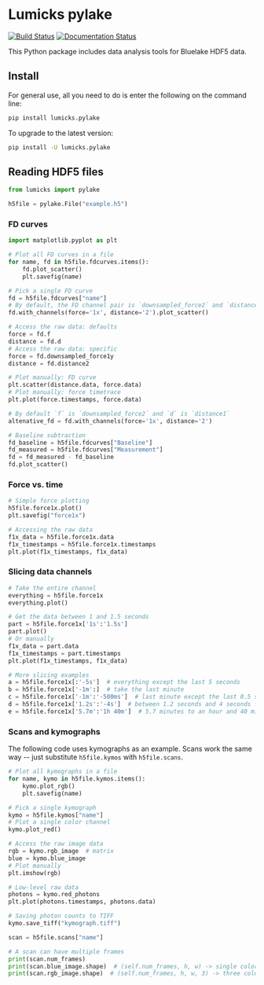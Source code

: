 # Lumicks pylake 

[![Build Status](https://travis-ci.org/lumicks/pylake.svg?branch=master)](https://travis-ci.org/lumicks/pylake)
[![Documentation Status](https://readthedocs.org/projects/lumicks-pylake/badge/?version=latest)](https://lumicks-pylake.readthedocs.io/en/latest/?badge=latest)

This Python package includes data analysis tools for Bluelake HDF5 data.

## Install

For general use, all you need to do is enter the following on the command line:

```bash
pip install lumicks.pylake
```

To upgrade to the latest version:

```bash
pip install -U lumicks.pylake
```

## Reading HDF5 files

```python
from lumicks import pylake

h5file = pylake.File("example.h5")
```

### FD curves

```python
import matplotlib.pyplot as plt

# Plot all FD curves in a file
for name, fd in h5file.fdcurves.items():
    fd.plot_scatter()
    plt.savefig(name)

# Pick a single FD curve
fd = h5file.fdcurves["name"]
# By default, the FD channel pair is `downsampled_force2` and `distance1`
fd.with_channels(force='1x', distance='2').plot_scatter()

# Access the raw data: defaults
force = fd.f
distance = fd.d
# Access the raw data: specific
force = fd.downsampled_force1y
distance = fd.distance2

# Plot manually: FD curve
plt.scatter(distance.data, force.data)
# Plot manually: force timetrace
plt.plot(force.timestamps, force.data)

# By default `f` is `downsampled_force2` and `d` is `distance1`
altenative_fd = fd.with_channels(force='1x', distance='2')

# Baseline subtraction
fd_baseline = h5file.fdcurves["Baseline"]
fd_measured = h5file.fdcurves["Measurement"]
fd = fd_measured - fd_baseline
fd.plot_scatter()
```

### Force vs. time

```python
# Simple force plotting
h5file.force1x.plot()
plt.savefig("force1x")

# Accessing the raw data
f1x_data = h5file.force1x.data
f1x_timestamps = h5file.force1x.timestamps
plt.plot(f1x_timestamps, f1x_data)
```

### Slicing data channels

```python
# Take the entire channel
everything = h5file.force1x
everything.plot()

# Get the data between 1 and 1.5 seconds
part = h5file.force1x['1s':'1.5s']
part.plot()
# Or manually
f1x_data = part.data
f1x_timestamps = part.timestamps
plt.plot(f1x_timestamps, f1x_data)

# More slicing examples
a = h5file.force1x[:'-5s']  # everything except the last 5 seconds
b = h5file.force1x['-1m':]  # take the last minute
c = h5file.force1x['-1m':'-500ms']  # last minute except the last 0.5 seconds
d = h5file.force1x['1.2s':'-4s']  # between 1.2 seconds and 4 seconds from the end
e = h5file.force1x['5.7m':'1h 40m']  # 5.7 minutes to an hour and 40 minutes
```

### Scans and kymographs

The following code uses kymographs as an example. 
Scans work the same way -- just substitute `h5file.kymos` with `h5file.scans`.

```python
# Plot all kymographs in a file
for name, kymo in h5file.kymos.items():
    kymo.plot_rgb()
    plt.savefig(name)

# Pick a single kymograph
kymo = h5file.kymos["name"]
# Plot a single color channel
kymo.plot_red()

# Access the raw image data
rgb = kymo.rgb_image  # matrix
blue = kymo.blue_image
# Plot manually
plt.imshow(rgb)

# Low-level raw data
photons = kymo.red_photons
plt.plot(photons.timestamps, photons.data)

# Saving photon counts to TIFF
kymo.save_tiff("kymograph.tiff")
```

```python
scan = h5file.scans["name"]

# A scan can have multiple frames
print(scan.num_frames)
print(scan.blue_image.shape)  # (self.num_frames, h, w) -> single color channel
print(scan.rgb_image.shape)  # (self.num_frames, h, w, 3) -> three color channels
```
